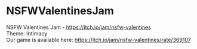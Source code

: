 # NSFWValentinesJam
NSFW Valentines Jam - https://itch.io/jam/nsfw-valentines<br/>
Theme: Intimacy<br/>
Our game is available here: https://itch.io/jam/nsfw-valentines/rate/369107
